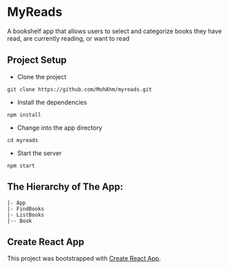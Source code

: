 # MyReads

A bookshelf app that allows users to select and categorize books they have read, are currently reading, or want to read

## Project Setup

- Clone the project
```
git clone https://github.com/MohAhm/myreads.git
```

- Install the dependencies
```
npm install
```

- Change into the app directory
```
cd myreads
```

- Start the server
```
npm start
```

## The Hierarchy of The App:

```
|- App
|- FindBooks
|- ListBooks
|-- Book
```

## Create React App

This project was bootstrapped with [Create React App](https://github.com/facebookincubator/create-react-app).
